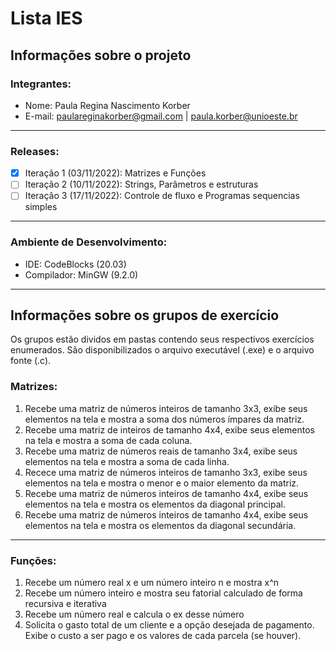 # Lista IES
## Informações sobre o projeto
### Integrantes:  
- Nome: Paula Regina Nascimento Korber
- E-mail: paulareginakorber@gmail.com | paula.korber@unioeste.br  
---
### Releases:
- [x] Iteração 1 (03/11/2022): Matrizes e Funções
- [ ] Iteração 2 (10/11/2022): Strings, Parâmetros e estruturas
- [ ] Iteração 3 (17/11/2022): Controle de fluxo e Programas sequencias simples
---
### Ambiente de Desenvolvimento:
- IDE: CodeBlocks (20.03)
- Compilador: MinGW (9.2.0)
---
## Informações sobre os grupos de exercício
Os grupos estão dividos em pastas contendo seus respectivos exercícios enumerados. São disponibilizados o arquivo executável (.exe) e o arquivo fonte (.c).
### Matrizes:
1. Recebe uma matriz de números inteiros de tamanho 3x3, exibe seus elementos na tela e mostra a soma dos números ímpares da matriz.
2. Recebe uma matriz de inteiros de tamanho 4x4, exibe seus elementos na tela e mostra a soma de cada coluna.
3. Recebe uma matriz de números reais de tamanho 3x4, exibe seus elementos na tela e mostra a soma de cada linha.
4. Recece uma matriz de números inteiros de tamanho 3x3, exibe seus elementos na tela e mostra o menor e o maior elemento da matriz.
5. Recebe uma matriz de números inteiros de tamanho 4x4, exibe seus elementos na tela e mostra os elementos da diagonal principal.
6. Recebe uma matriz de números inteiros de tamanho 4x4, exibe seus elementos na tela e mostra os elementos da diagonal secundária.
---
### Funções:
1. Recebe um número real x e um número inteiro n e mostra x^n
2. Recebe um número inteiro e mostra seu fatorial calculado de forma recursiva e iterativa
3. Recebe um número real e calcula o ex desse número
4. Solicita o gasto total de um cliente e a opção desejada de pagamento. Exibe o custo a ser pago e os valores de cada parcela (se houver).
